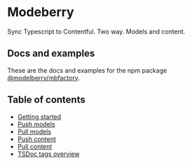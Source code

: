 # Modeberry

Sync Typescript to Contentful. Two way. Models and content.

## Docs and examples

These are the docs and examples for the npm package [@modelberry/mbfactory](https://www.npmjs.com/package/@modelberry/mbfactory).

## Table of contents

- [Getting started](https://github.com/modelberry/mbfactory-docs/blob/main/docs/getting-started.md)
- [Push models](https://github.com/modelberry/mbfactory-docs/blob/main/docs/push-models.md)
- [Pull models](https://github.com/modelberry/mbfactory-docs/blob/main/docs/pull-models.md)
- [Push content](https://github.com/modelberry/mbfactory-docs/blob/main/docs/push-content.md)
- [Pull content](https://github.com/modelberry/mbfactory-docs/blob/main/docs/pull-content.md)
- [TSDoc tags overview](https://github.com/modelberry/mbfactory-docs/blob/main/docs/tsdocs-tags-overview.md)
